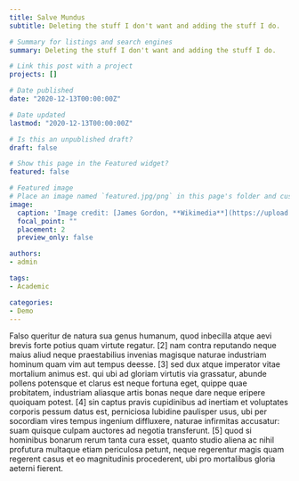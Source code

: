 ```yaml
---
title: Salve Mundus
subtitle: Deleting the stuff I don't want and adding the stuff I do.

# Summary for listings and search engines
summary: Deleting the stuff I don't want and adding the stuff I do.

# Link this post with a project
projects: []

# Date published
date: "2020-12-13T00:00:00Z"

# Date updated
lastmod: "2020-12-13T00:00:00Z"

# Is this an unpublished draft?
draft: false

# Show this page in the Featured widget?
featured: false

# Featured image
# Place an image named `featured.jpg/png` in this page's folder and customize its options here.
image:
  caption: 'Image credit: [James Gordon, **Wikimedia**](https://upload.wikimedia.org/wikipedia/commons/thumb/c/cd/Palmyra%2C_Syria_-_2.jpg/1200px-Palmyra%2C_Syria_-_2.jpg)'
  focal_point: ""
  placement: 2
  preview_only: false

authors:
- admin

tags:
- Academic

categories:
- Demo
---
```


Falso queritur de natura sua genus humanum, quod inbecilla atque aevi brevis forte potius quam virtute regatur. [2] nam contra reputando neque maius aliud neque praestabilius invenias magisque naturae industriam hominum quam vim aut tempus deesse. [3] sed dux atque imperator vitae mortalium animus est. qui ubi ad gloriam virtutis via grassatur, abunde pollens potensque et clarus est neque fortuna eget, quippe quae probitatem, industriam aliasque artis bonas neque dare neque eripere quoiquam potest. [4] sin captus pravis cupidinibus ad inertiam et voluptates corporis pessum datus est, perniciosa lubidine paulisper usus, ubi per socordiam vires tempus ingenium diffluxere, naturae infirmitas accusatur: suam quisque culpam auctores ad negotia transferunt. [5] quod si hominibus bonarum rerum tanta cura esset, quanto studio aliena ac nihil profutura multaque etiam periculosa <ac perniciosa> petunt, neque regerentur magis quam regerent casus et eo magnitudinis procederent, ubi pro mortalibus gloria aeterni fierent.